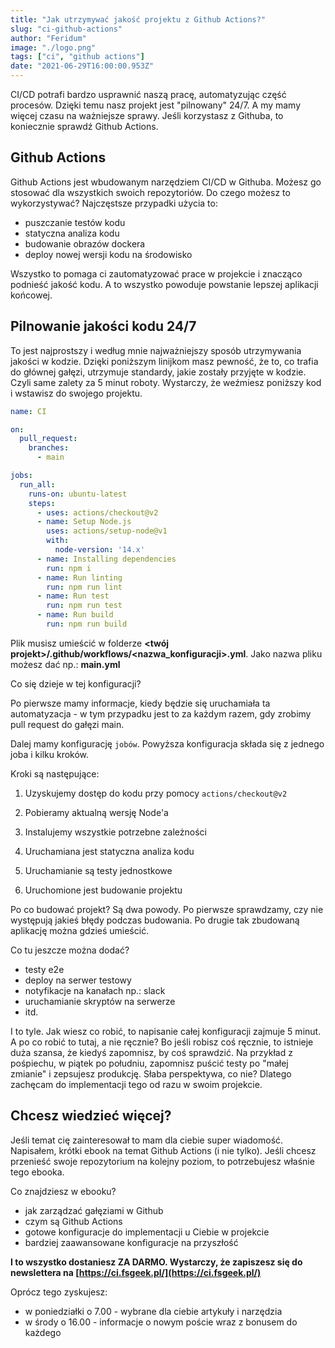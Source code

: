```yaml
---
title: "Jak utrzymywać jakość projektu z Github Actions?"
slug: "ci-github-actions"
author: "Feridum"
image: "./logo.png"
tags: ["ci", "github actions"]
date: "2021-06-29T16:00:00.953Z"
---
```


CI/CD potrafi bardzo usprawnić naszą pracę, automatyzując część procesów. Dzięki temu nasz projekt jest "pilnowany" 24/7. A my mamy więcej czasu na ważniejsze sprawy. Jeśli korzystasz z Githuba, to koniecznie sprawdź Github Actions.

<!--more-->

## Github Actions

Github Actions jest wbudowanym narzędziem CI/CD w Githuba. Możesz go stosować dla wszystkich swoich repozytoriów. Do czego możesz to wykorzystywać? Najczęstsze przypadki użycia to: 

- puszczanie testów kodu
- statyczna analiza kodu
- budowanie obrazów dockera
- deploy nowej wersji kodu na środowisko

Wszystko to pomaga ci zautomatyzować prace w projekcie i znacząco podnieść jakość kodu. A to wszystko powoduje powstanie lepszej aplikacji końcowej.

## Pilnowanie jakości kodu 24/7

To jest najprostszy i według mnie najważniejszy sposób utrzymywania jakości w kodzie. Dzięki poniższym linijkom masz pewność, że to, co trafia do głównej gałęzi, utrzymuje standardy, jakie zostały przyjęte w kodzie. Czyli same zalety za 5 minut roboty. Wystarczy, że weźmiesz poniższy kod i wstawisz do swojego projektu.

```yaml
name: CI

on:
  pull_request:
    branches: 
      - main

jobs:
  run_all:
    runs-on: ubuntu-latest
    steps:
      - uses: actions/checkout@v2
      - name: Setup Node.js
        uses: actions/setup-node@v1
        with:
          node-version: '14.x'
      - name: Installing dependencies
        run: npm i
      - name: Run linting
        run: npm run lint
      - name: Run test
        run: npm run test
      - name: Run build
        run: npm run build
```

Plik musisz umieścić w folderze **<twój projekt>/.github/workflows/<nazwa_konfiguracji>.yml**. Jako nazwa pliku możesz dać np.: **main.yml**

Co się dzieje w tej konfiguracji?

Po pierwsze mamy informacje, kiedy będzie się uruchamiała ta automatyzacja - w tym przypadku jest to za każdym razem, gdy zrobimy pull request do gałęzi main.

Dalej mamy konfigurację `jobów`. Powyższa konfiguracja składa się z jednego joba i kilku kroków. 

Kroki są następujące: 
1. Uzyskujemy dostęp do kodu przy pomocy `actions/checkout@v2`

2. Pobieramy aktualną wersję Node'a 

3. Instalujemy wszystkie potrzebne zależności

4. Uruchamiana jest statyczna analiza kodu

5. Uruchamianie są testy jednostkowe

6. Uruchomione jest budowanie projektu

Po co budować projekt? Są dwa powody. Po pierwsze sprawdzamy, czy nie występują jakieś błędy podczas budowania. Po drugie tak zbudowaną aplikację można gdzieś umieścić.

Co tu jeszcze można dodać? 

- testy e2e
- deploy na serwer testowy
- notyfikacje na kanałach np.: slack
- uruchamianie skryptów na serwerze
- itd.

I to tyle. Jak wiesz co robić, to napisanie całej konfiguracji zajmuje 5 minut. A po co robić to tutaj, a nie ręcznie? Bo jeśli robisz coś ręcznie, to istnieje duża szansa, że kiedyś zapomnisz, by coś sprawdzić. Na przykład z pośpiechu, w piątek po południu, zapomnisz puścić testy po "małej zmianie" i zepsujesz produkcję. Słaba perspektywa, co nie? Dlatego zachęcam do implementacji tego od razu w swoim projekcie.

## Chcesz wiedzieć więcej?

Jeśli temat cię zainteresował to mam dla ciebie super wiadomość. Napisałem, krótki ebook na temat Github Actions (i nie tylko). Jeśli chcesz przenieść swoje repozytorium na kolejny poziom, to potrzebujesz właśnie tego ebooka. 

Co znajdziesz w ebooku?

- jak zarządzać gałęziami w Github
- czym są Github Actions
- gotowe konfiguracje do implementacji u Ciebie w projekcie
- bardziej zaawansowane konfiguracje na przyszłość

**I to wszystko dostaniesz ZA DARMO. Wystarczy, że zapiszesz się do newslettera na [https://ci.fsgeek.pl/](https://ci.fsgeek.pl/)**

Oprócz tego zyskujesz:

- w poniedziałki o 7.00 - wybrane dla ciebie artykuły i narzędzia
- w środy o 16.00 - informacje o nowym poście wraz z bonusem do każdego